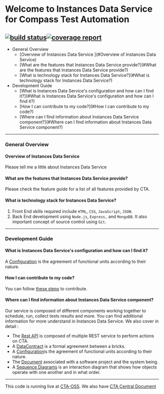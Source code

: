 # Welcome to Instances Data Service for Compass Test Automation
[![build status](https://git.sami.int.thomsonreuters.com/compass/cta-app-instancedataservice/badges/master/build.svg)](https://git.sami.int.thomsonreuters.com/compass/cta-app-instancedataservice/commits/master)[![coverage report](https://git.sami.int.thomsonreuters.com/compass/cta-app-instancedataservice/badges/master/coverage.svg)](https://git.sami.int.thomsonreuters.com/compass/cta-app-instancedataservice/commits/master)
------
* General Overview
  * [Overview of Instances Data Service ](#Overview of Instances Data Service)
  * [What are the features that Instances Data Service provide?](#What are the features that Instances Data Service provide?)
  * [What is technology stack for Instances Data Service?](#What is technology stack for Instances Data Service?)
* Development Guide
  * [What is Instances Data Service's configuration and how can I find it?](#What is Instances Data Service's configuration and how can I find it?)
  * [How I can contribute to my code?](#How I can contribute to my code?)
  * [Where can I find information about Instances Data Service component?](#Where can I find information about Instances Data Service component?)

------

### General Overview

#### Overview of Instances Data Service
Please tell me a little about Instances Data Service

#### What are the features that Instances Data Service provide?
Please check the feature guide for a list of all features provided by CTA.

#### What is technology stack for Instances Data Service?
 1. Front End skills required include `HTML`, `CSS`, `JavaScript`, `JSON`. 
 2. Back End development using `Node.js`, `Express,` and `MongoDB`. It also important concept of source control using `Git`.
  
------

### Development Guide

#### What is Instances Data Service's configuration and how can I find it?
A [Configuration](https://git.sami.int.thomsonreuters.com/compass/cta-app-instancesdataservice/wikis/configuration) is the agreement of functional units according to their nature.

#### How I can contribute to my code?
You can follow [these steps](https://git.sami.int.thomsonreuters.com/compass/cta/blob/master/contributing.md) to contribute.

#### Where can I find information about Instances Data Service component?
Our service is composed of different components working together to schedule, run, collect tests results and more. You can find additional information for more understand in Instances Data Service.
We also cover in detail :
* The [Rest API](https://git.sami.int.thomsonreuters.com/compass/cta-app-instancedataservice/wikis/restapi) is composed of multiple REST service to perform actions on CTA.
* A [DataContract](https://git.sami.int.thomsonreuters.com/compass/cta-app-instancedataservice/wikis/datacontract) is a formal agreement between a bricks.
* A [Configuration](https://git.sami.int.thomsonreuters.com/compass/cta-app-instancedataservice/wikis/configuration)is the agreement of functional units according to their nature.
* The [Document](https://git.sami.int.thomsonreuters.com/compass/cta-app-instancedataservice/wikis/document) associated with a software project and the system being.
* A [Sequence Diagrams](https://git.sami.int.thomsonreuters.com/compass/cta-app-instancesdataservice/wikis/sequencediagram) is an interaction diagram that shows how objects operate with one another and in what order.


------

This code is running live at [CTA-OSS](https://www.). We also have [CTA Central Document](https://git.sami.int.thomsonreuters.com/compass/cta) 

